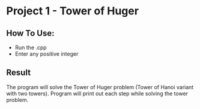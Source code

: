 # Project 1 - Tower of Huger

## How To Use:
- Run the .cpp
- Enter any positive integer

## Result
The program will solve the Tower of Huger problem (Tower of Hanoi variant with two towers).
Program will print out each step while solving the tower problem.
